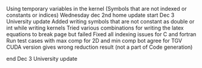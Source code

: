 Using temporary variables in the kernel (Symbols that are not indexed or constants or indices)
Wednesday dec 2nd home update
start Dec 3 University update
Added writing symbols that are not constant as double or int while writing kernels
Tried various combinations for writing the latex equations to break page but failed
Fixed all indexing issues for C and fortran
Run test cases with max comp for 2D and min comp bot agree for TGV
CUDA version gives wrong reduction result (not a part of Code generation)

end Dec 3 University update